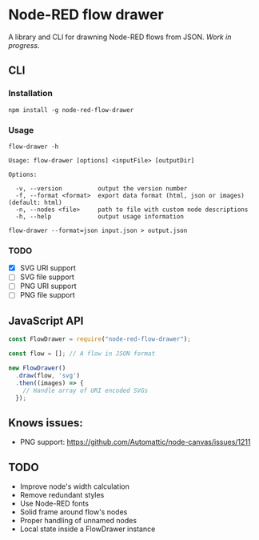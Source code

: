 # Node-RED flow drawer

A library and CLI for drawning Node-RED flows from JSON. *Work in progress.*

## CLI

### Installation

```
npm install -g node-red-flow-drawer
```

### Usage

```
flow-drawer -h

Usage: flow-drawer [options] <inputFile> [outputDir]

Options:

  -v, --version          output the version number
  -f, --format <format>  export data format (html, json or images) (default: html)
  -n, --nodes <file>     path to file with custom node descriptions
  -h, --help             output usage information

flow-drawer --format=json input.json > output.json
```

### TODO

 - [x] SVG URI support
 - [ ] SVG file support
 - [ ] PNG URI support
 - [ ] PNG file support

## JavaScript API

```javascript
const FlowDrawer = require("node-red-flow-drawer");

const flow = []; // A flow in JSON format

new FlowDrawer()
  .draw(flow, 'svg')
  .then((images) => {
    // Handle array of URI encoded SVGs
  });
```

## Knows issues:

* PNG support: https://github.com/Automattic/node-canvas/issues/1211

## TODO

* Improve node's width calculation
* Remove redundant styles
* Use Node-RED fonts
* Solid frame around flow's nodes
* Proper handling of unnamed nodes
* Local state inside a FlowDrawer instance
 